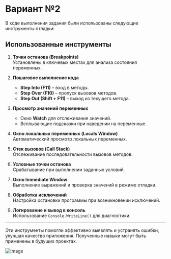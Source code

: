 # Вариант №2

В ходе выполнения задания были использованы следующие инструменты отладки:

## Использованные инструменты

1. **Точки останова (Breakpoints)**  
   Установлены в ключевых местах для анализа состояния переменных.

2. **Пошаговое выполнение кода**  
   - **Step Into (F11)** – вход в методы.  
   - **Step Over (F10)** – пропуск вызовов методов.  
   - **Step Out (Shift + F11)** – выход из текущего метода.

3. **Просмотр значений переменных**  
   - Окно **Watch** для отслеживания значений.  
   - Всплывающие подсказки при наведении на переменные.

4. **Окно локальных переменных (Locals Window)**  
   Автоматический просмотр локальных переменных.

5. **Стек вызовов (Call Stack)**  
   Отслеживание последовательности вызовов методов.

6. **Условные точки останова**  
   Срабатывание при выполнении заданных условий.

7. **Окно Immediate Window**  
   Выполнение выражений и проверка значений в режиме отладки.

8. **Обработка исключений**  
   Настройка остановки программы при возникновении исключений.

9. **Логирование и вывод в консоль**  
   Использование `Console.WriteLine()` для диагностики.

---

Эти инструменты помогли эффективно выявлять и устранять ошибки, улучшая качество приложения. Полученные навыки могут быть применены в будущих проектах.

![image](https://github.com/user-attachments/assets/aadd1110-1d5d-4910-8882-e538d8727e5e)
